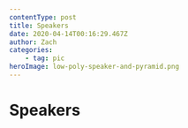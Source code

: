 ```yaml
---
contentType: post
title: Speakers
date: 2020-04-14T00:16:29.467Z
author: Zach
categories: 
	- tag: pic
heroImage: low-poly-speaker-and-pyramid.png
---
```

# Speakers